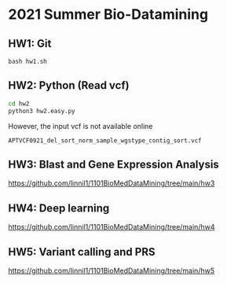 # 2021 Summer Bio-Datamining

## HW1: Git

`bash hw1.sh`

## HW2: Python (Read vcf)

``` bash
cd hw2
python3 hw2.easy.py
```

However, the input vcf is not available online

`APTVCF0921_del_sort_norm_sample_wgstype_contig_sort.vcf`

## HW3: Blast and Gene Expression Analysis

https://github.com/linnil1/1101BioMedDataMining/tree/main/hw3

## HW4: Deep learning

https://github.com/linnil1/1101BioMedDataMining/tree/main/hw4

## HW5: Variant calling and PRS

https://github.com/linnil1/1101BioMedDataMining/tree/main/hw5
